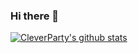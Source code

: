 ### Hi there 👋

[![CleverParty's github stats](https://github-readme-stats.vercel.app/api?username=CleverParty&theme=solarized-light)](https://github.com/anuraghazra/github-readme-stats)
